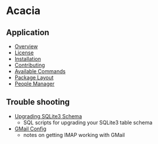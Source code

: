 Acacia
======

Application
-----------

- [Overview](../README.html)
- [License](../LICENSE)
- [Installation](../INSTALL.html)
- [Contributing](../CONTRIBUTING.html)
- [Available Commands](commands.html)
- [Package Layout](package-layout.html)
- [People Manager](people-manager.html)

Trouble shooting
----------------

- [Upgrading SQLite3 Schema](../schema/)
    - SQL scripts for upgrading your SQLite3 table schema 
- [GMail Config](GMAIL-CONFIG.txt)
    - notes on getting IMAP working with GMail

